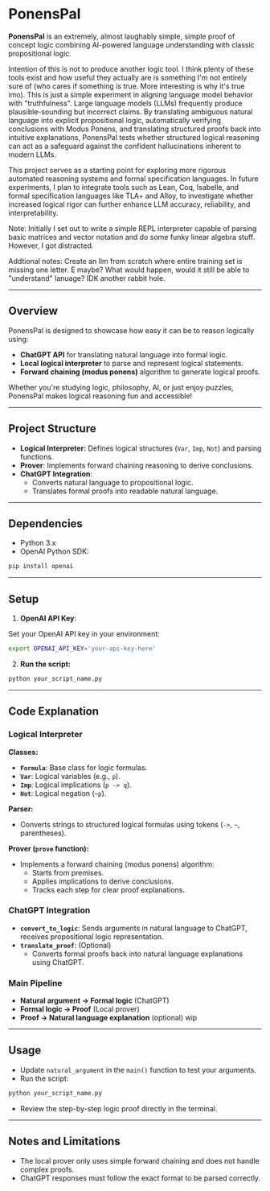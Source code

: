 # PonensPal

**PonensPal** is an extremely, almost laughably simple, simple proof of concept logic combining AI-powered language understanding with classic propositional logic.  

Intention of this is not to produce another logic tool.  I think plenty of these tools exist and how useful they actually are is something I'm not entirely sure of (who cares if something is true.  More interesting is why it's true imo).  This is just a simple experiment in aligning language model behavior with "truthfulness". Large language models (LLMs) frequently produce plausible-sounding but incorrect claims. By translating ambiguous natural language into explicit propositional logic, automatically verifying conclusions with Modus Ponens, and translating structured proofs back into intuitive explanations, PonensPal tests whether structured logical reasoning can act as a safeguard against the confident hallucinations inherent to modern LLMs.

This project serves as a starting point for exploring more rigorous automated reasoning systems and formal specification languages. In future experiments, I plan to integrate tools such as Lean, Coq, Isabelle, and formal specification languages like TLA+ and Alloy, to investigate whether increased logical rigor can further enhance LLM accuracy, reliability, and interpretability.


Note: Initially I set out to write a simple REPL interpreter capable of parsing basic matrices and vector notation and do some funky linear algebra stuff. However, I got distracted.  

Addtional notes: Create an llm from scratch where entire training set is missing one letter.  E maybe?  What would happen, would it still be able to "understand" lanuage?  IDK another rabbit hole.

---

## Overview

PonensPal is designed to showcase how easy it can be to reason logically using:

- **ChatGPT API** for translating natural language into formal logic.
- **Local logical interpreter** to parse and represent logical statements.
- **Forward chaining (modus ponens)** algorithm to generate logical proofs.

Whether you're studying logic, philosophy, AI, or just enjoy puzzles, PonensPal makes logical reasoning fun and accessible!

---

## Project Structure

- **Logical Interpreter:** Defines logical structures (`Var`, `Imp`, `Not`) and parsing functions.
- **Prover**: Implements forward chaining reasoning to derive conclusions.
- **ChatGPT Integration**:
  - Converts natural language to propositional logic.
  - Translates formal proofs into readable natural language.

---

## Dependencies

- Python 3.x
- OpenAI Python SDK:

```bash
pip install openai
```

---

## Setup

1. **OpenAI API Key**:

Set your OpenAI API key in your environment:

```bash
export OPENAI_API_KEY='your-api-key-here'
```

2. **Run the script:**

```bash
python your_script_name.py
```

---

## Code Explanation

### Logical Interpreter

**Classes:**

- **`Formula`**: Base class for logic formulas.
- **`Var`**: Logical variables (e.g., `p`).
- **`Imp`**: Logical implications (`p -> q`).
- **`Not`**: Logical negation (`~p`).

**Parser:**

- Converts strings to structured logical formulas using tokens (`->`, `~`, parentheses).

**Prover (`prove` function):**

- Implements a forward chaining (modus ponens) algorithm:
  - Starts from premises.
  - Applies implications to derive conclusions.
  - Tracks each step for clear proof explanations.

### ChatGPT Integration

- **`convert_to_logic`**: Sends arguments in natural language to ChatGPT, receives propositional logic representation.
- **`translate_proof`**: (Optional)
  - Converts formal proofs back into natural language explanations using ChatGPT.

### Main Pipeline

- **Natural argument -> Formal logic** (ChatGPT)
- **Formal logic -> Proof** (Local prover)
- **Proof -> Natural language explanation** (optional) wip

---

##  Usage

- Update `natural_argument` in the `main()` function to test your arguments.
- Run the script:

```bash
python your_script_name.py
```

- Review the step-by-step logic proof directly in the terminal.

---

##  Notes and Limitations

- The local prover only uses simple forward chaining and does not handle complex proofs.
- ChatGPT responses must follow the exact format to be parsed correctly.

